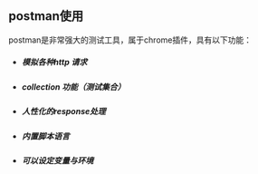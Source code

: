 ## postman使用

postman是非常强大的测试工具，属于chrome插件，具有以下功能：

- ##### 模拟各种http 请求

- ##### collection 功能（测试集合）

- ##### 人性化的response处理

- ##### 内置脚本语言

- ##### 可以设定变量与环境